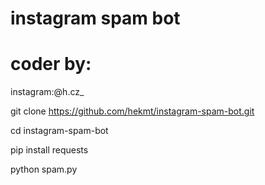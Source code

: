 # instagram spam bot
# coder by:
instagram:@h.cz_

git clone https://github.com/hekmt/instagram-spam-bot.git

cd instagram-spam-bot

pip install requests

python spam.py
